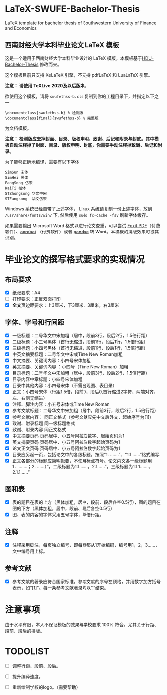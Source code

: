 # LaTeX-SWUFE-Bachelor-Thesis
LaTeX template for bachelor thesis of Southwestern University of Finance and Economics

西南财经大学本科毕业论文 LaTeX 模板
 ---

这是一个适用于西南财经大学本科毕业设计的 LaTeX 模版。本模板基于[HDU-Bachelor-Thesis](https://github.com/m13253/LaTeX-HDU-Bachelor-Thesis) 修改而来。

这个模板目前只支持 XeLaTeX 引擎，不支持 pdfLaTeX 和 LuaLaTeX 引擎。

**注意： 请使用 TeXLive 2020及以后版本**。

欲使用这个模板，请将 `swufethss-b.cls` 复制到你的工程目录下，并指定以下之一

```
\documentclass{swufethss-b} % 检测版
\documentclass[final]{swufethss-b} % 完整版
```
为文档模板。

**注意： 检测版应去掉封面、目录、版权申明、致谢、后记和附录与封底。其中模板自动注释掉了封面、目录、版权申明、封底，你需要手动注释掉致谢、后记和附录。**

为了能够正确地编译，需要有以下字体
```
SimSun 宋体
SimHei 黑体
FangSong 仿宋
KaiTi 楷体
STZhongsong 华文中宋
STFangsong  华文仿宋
```
Windows 系统已经自带了上述字体， Linux 系统请复制一份上述字体，放到 `/usr/share/fonts/win/` 下, 然后使用 `sudo fc-cache -fsv` 刷新字体缓存。

如果需要输出 Microsoft Word 格式以进行论文查重，可以尝试 [Foxit PDF](https://www.foxitsoftware.cn/pdf2word/)（付费软件）、[acrobat](https://acrobat.adobe.com/us/en/acrobat.html) （付费软件）或者 [pandoc](https://pandoc.org/)  转 Word。本模板的排版效果可被其识别。

# 毕业论文的撰写格式要求的实现情况
## 布局要求
- [x] 纸张要求：A4
- [ ] 打印要求：正反双面打印
- [x] **全文**页边距要求：上3厘米，下3厘米，3厘米，右3厘米
## 字体、字号和行间距

- [x] 一级标题：二号华文中宋加粗（居中，段前3行，段后2行，1.5倍行距）
- [x] 二级标题：小三号黑体（首行无缩进，段前1行，段后1行，1.5倍行距）
- [x] 三级标题：小四号黑体（首行无缩进，段前1行，段后1行，1.5倍行距）
- [x] 中英文摘要标题：二号华文中宋或Time New Roman加粗
- [x] 中文摘要、关键词内容：小四号宋体加粗 
- [x] 英文摘要、关键词内容 ：小四号（Time New Roman）加粗
- [x] 目录标题：二号华文中宋加粗（居中，段前3行，段后2行，1.5倍行距）
- [x] 目录内容中章标题：小四号宋体加粗
- [x] 目录中其他内容：小四号宋体（不需出现图、表目录）
- [x] 正文：小四号宋体（行距1.5倍，段前0，段后0,首行缩进2字符，两端对齐，左、右侧无缩进）
- [x] 注释、脚注内容：小五号宋体或Time New Roman
- [x] 参考文献标题：二号华文中宋加粗（居中，段前3行，段后2行，1.5倍行距）
- [x] 参考文献内容： 同正文格式（参考文献应先中文后外文，起始序号为[1]）
- [x] 致谢、附录标题      同一级标题格式
- [x] 致谢、附录内容      同正文格式
- [x] 中文摘要页码       页码居中、小五号阿拉伯数字、起始页码为1
- [x] 英文摘要页码       页码居中、小五号阿拉伯数字起始页码为1
- [x] 论文正文页码       页码居中、小五号阿拉伯数字起始页码为1
- [x] 目录应另起一页，包括论文中的各级标题，按照“1.     .……”、“1.1    ……”格式编写.
- [x] 正文各部分的标题应简明扼要，不使用标点符号。论文内文各一级标题用1．.……；2.    ……）”，二级标题为1.1.……，2.1……”，三级标题为1.1.1.……，2.1.1……”

## 图和表

- [x] 表的题目在表的上方（黑体加粗，居中，段前、段后各空0.5行），图的题目在图的下方（黑体加粗，居中，段前、段后各空0.5行）
- [x] 图、表的内容的字体采用五号字体，单倍行距。

## 注释

- [x] 注释采用脚注，每页独立编号，即每页都从1开始编码，编号用1，2，3……，文中编号用上标。

## 参考文献

- [x] 参考文献的著录应符合国家标准，参考文献的序号左顶格，并用数字加方括号表示，如“[1]”。每一条参考文献著录均以“.”结束。

# 注意事项

由于水平有限，本人不保证模板的效果与学校要求 100% 符合。尤其关于行距、段前、段后的排版。

# TODOLIST
- [ ] 调整行距、段前、段后。
- [ ] 提升编译速度。
- [ ] 重新绘制学校的logo。（需要帮助）


